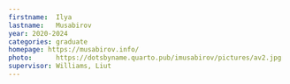 ```yaml
---
firstname:  Ilya
lastname:   Musabirov
year: 2020-2024
categories: graduate
homepage: https://musabirov.info/
photo:      https://dotsbyname.quarto.pub/imusabirov/pictures/av2.jpg
supervisor: Williams, Liut
---
```


